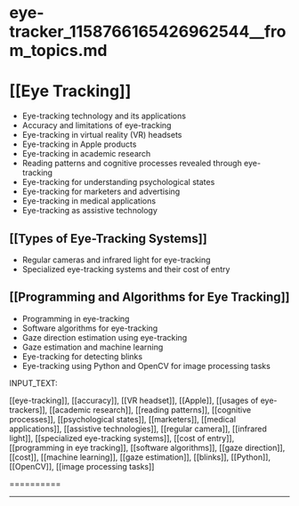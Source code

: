 # eye-tracker_1158766165426962544__from_topics.md

# [[Eye Tracking]]
- Eye-tracking technology and its applications
- Accuracy and limitations of eye-tracking
- Eye-tracking in virtual reality (VR) headsets
- Eye-tracking in Apple products
- Eye-tracking in academic research
- Reading patterns and cognitive processes revealed through eye-tracking
- Eye-tracking for understanding psychological states
- Eye-tracking for marketers and advertising
- Eye-tracking in medical applications
- Eye-tracking as assistive technology

## [[Types of Eye-Tracking Systems]]
- Regular cameras and infrared light for eye-tracking
- Specialized eye-tracking systems and their cost of entry

## [[Programming and Algorithms for Eye Tracking]]
- Programming in eye-tracking
- Software algorithms for eye-tracking
- Gaze direction estimation using eye-tracking
- Gaze estimation and machine learning
- Eye-tracking for detecting blinks
- Eye-tracking using Python and OpenCV for image processing tasks

INPUT_TEXT:



[[eye-tracking]], [[accuracy]], [[VR headset]], [[Apple]], [[usages of eye-trackers]], [[academic research]], [[reading patterns]], [[cognitive processes]], [[psychological states]], [[marketers]], [[medical applications]], [[assistive technologies]], [[regular camera]], [[infrared light]], [[specialized eye-tracking systems]], [[cost of entry]], [[programming in eye tracking]], [[software algorithms]], [[gaze direction]], [[cost]], [[machine learning]], [[gaze estimation]], [[blinks]], [[Python]], [[OpenCV]], [[image processing tasks]]

==========





___

